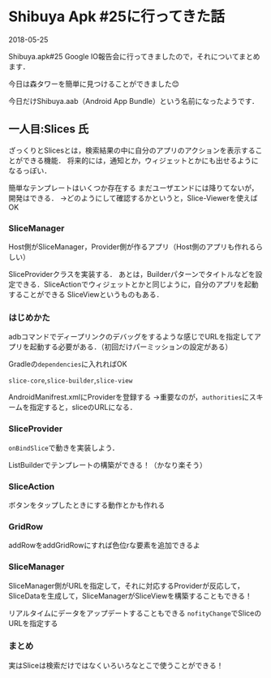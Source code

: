 # Shibuya Apk #25に行ってきた話

<p class="date">2018-05-25</p>

Shibuya.apk#25 Google IO報告会に行ってきましたので，それについてまとめます．

今日は森タワーを簡単に見つけることができました😊

今日だけShibuya.aab（Android App Bundle）という名前になったようです．

## 一人目:Slices 氏
ざっくりとSlicesとは，検索結果の中に自分のアプリのアクションを表示することができる機能．
将来的には，通知とか，ウィジェットとかにも出せるようになるっぽい．

簡単なテンプレートはいくつか存在する
まだユーザエンドには降りてないが，開発はできる．
→どのようにして確認するかというと，Slice-Viewerを使えばOK

### SliceManager
Host側がSliceManager，Provider側が作るアプリ（Host側のアプリも作れるらしい）

SliceProviderクラスを実装する．
あとは，Builderパターンでタイトルなどを設定できる．SliceActionでウィジェットとかと同じように，自分のアプリを起動することができる
SliceViewというものもある．

### はじめかた
adbコマンドでディープリンクのデバッグをするような感じでURLを指定してアプリを起動する必要がある．（初回だけパーミッションの設定がある）

Gradleの`dependencies`に入れればOK

`slice-core`,`slice-builder`,`slice-view`

AndroidManifrest.xmlにProviderを登録する
→重要なのが，`authorities`にスキームを指定すると，sliceのURLになる．

### SliceProvider
`onBindSlice`で動きを実装しよう．

ListBuilderでテンプレートの構築ができる！（かなり楽そう）

### SliceAction
ボタンをタップしたときにする動作とかも作れる

### GridRow
addRowをaddGridRowにすれば色位rな要素を追加できるよ

### SliceManager
SliceManager側がURLを指定して，それに対応するProviderが反応して，SliceDataを生成して，SliceManagerがSliceViewを構築することもできる！

リアルタイムにデータをアップデートすることもできる
`nofityChange`でSliceのURLを指定する

### まとめ
実はSliceは検索だけではなくいろいろなとこで使うことができる！
